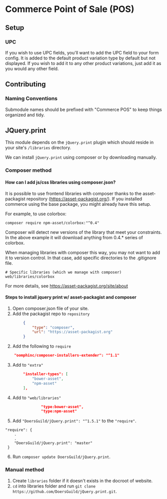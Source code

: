 Commerce Point of Sale (POS)
============================

## Setup

### UPC
If you wish to use UPC fields, 
you'll want to add the UPC field to your form config. 
It is added to the default product variation type by default 
but not displayed. If you wish to add it to any other product 
variations, just add it as you would any other field.

## Contributing
### Naming Conventions
Submodule names should be prefixed with "Commerce POS" to keep things
organized and tidy.

## JQuery.print

This module depends on the `jQuery.print` plugin which should reside in your 
site's `/libraries` directory.

We can install `jQuery.print` using composer or by downloading manually.

### Composer method

#### How can I add js/css libraries using composer.json?

It is possible to use frontend libraries with composer thanks to the
asset-packagist repository (https://asset-packagist.org/). If you 
installed commerce using the base package, you might already have this
setup.

For example, to use colorbox:
```
composer require npm-asset/colorbox:"^0.4"

```
Composer will detect new versions of the library that meet your constraints.
In the above example it will download anything from 0.4.* series of colorbox.

When managing libraries with composer this way, you may not want to add it to
version control. In that case, add specific directories to the .gitignore file.
```
# Specific libraries (which we manage with composer)
web/libraries/colorbox
```

For more details, see https://asset-packagist.org/site/about

#### Steps to install jquery print w/ asset-packagist and composer

1. Open composer.json file of your site.
2. Add the packagist repo to `repository`
```json   
        {
            "type": "composer",
            "url": "https://asset-packagist.org"
        }
```
2. Add the following to `require`
```json
    "oomphinc/composer-installers-extender": "^1.1"
```

3. Add to `"extra"`
```json
        "installer-types": [
            "bower-asset",
            "npm-asset"
        ],
```
4. Add to `"web/libraries"`
```json
                "type:bower-asset",
                "type:npm-asset"
```
5. Add `"DoersGuild/jQuery.print": "^1.5.1"` to the `"require"`.
```
"require": {
    .
    .
    "DoersGuild/jQuery.print": "master"
 }
```
6. Run `composer update DoersGuild/jQuery.print`.

### Manual method
1. Create `libraries` folder if it doesn't exists in the docroot of website.
2. `cd` into libraries folder and run 
`git clone https://github.com/DoersGuild/jQuery.print.git`.
